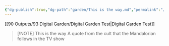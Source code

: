 ```yaml
---
{"dg-publish":true,"dg-path":"garden/This is the way.md","permalink":"/garden/this-is-the-way/","created":"","updated":""}
---
```



[[90 Outputs/93 Digital Garden/Digital Garden Test\|Digital Garden Test]]

> [!NOTE] This is the way
> A quote from the cult that the Mandalorian follows in the TV show

